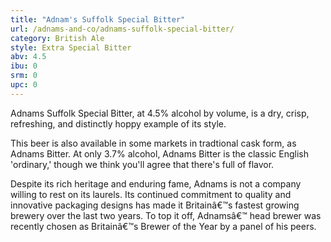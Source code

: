 ```yaml
---
title: "Adnam's Suffolk Special Bitter"
url: /adnams-and-co/adnams-suffolk-special-bitter/
category: British Ale
style: Extra Special Bitter
abv: 4.5
ibu: 0
srm: 0
upc: 0
---
```

Adnams Suffolk Special Bitter, at 4.5% alcohol by volume, is a dry, crisp, refreshing, and distinctly hoppy example of its style.

This beer is also available in some markets in tradtional cask form, as Adnams Bitter. At only 3.7% alcohol, Adnams Bitter is the classic English 'ordinary,' though we think you'll agree that there's full of flavor.

Despite its rich heritage and enduring fame, Adnams is not a company willing to rest on its laurels. Its continued commitment to quality and innovative packaging designs has made it Britainâ€™s fastest growing brewery over the last two years. To top it off, Adnamsâ€™ head brewer was recently chosen as Britainâ€™s Brewer of the Year by a panel of his peers.
